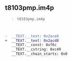 ## t8103pmp.im4p

> `t8103pmp.im4p`

```diff

 
-  __TEXT.__text: 0x2ace8
+  __TEXT.__text: 0x2acd8
   __TEXT.__const: 0xf6c
   __TEXT.__cstring: 0xc49
   __TEXT.__chain_starts: 0x0

```
